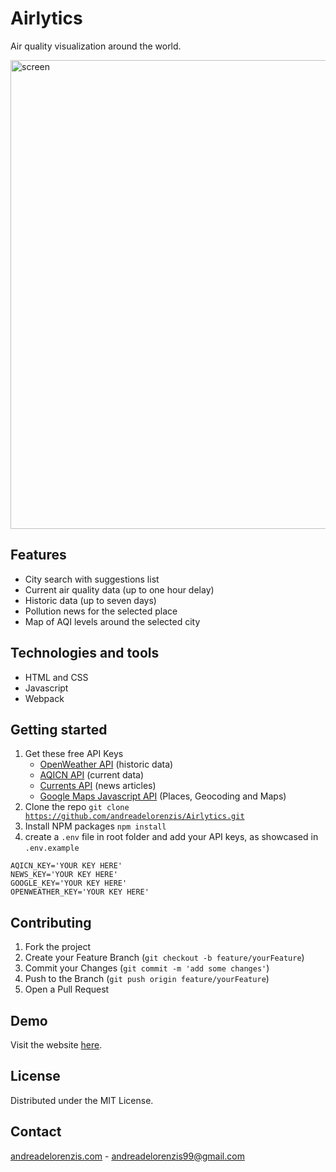 # Airlytics
Air quality visualization around the world.

<img src="https://github.com/andreadelorenzis/Airlytics/blob/main/img/app-screen.PNG?raw=true" alt="screen" width="750" />

## Features 
- City search with suggestions list
- Current air quality data (up to one hour delay)
- Historic data (up to seven days) 
- Pollution news for the selected place
- Map of AQI levels around the selected city

## Technologies and tools
- HTML and CSS
- Javascript
- Webpack

## Getting started
1. Get these free API Keys
	- <a href="https://home.openweathermap.org/users/sign_up" target="_blank">OpenWeather API</a> (historic data)
	- <a href="https://aqicn.org/data-platform/token/#/" target="_blank">AQICN API</a> (current data)
	- <a href="https://www.currentsapi.services/en" target="_blank">Currents API</a> (news articles)
	- <a href="https://developers.google.com/maps/documentation/javascript/overview" target="_blank">Google Maps Javascript API</a> (Places, Geocoding and Maps)
2. Clone the repo
<code>git clone https://github.com/andreadelorenzis/Airlytics.git</code>
3. Install NPM packages
<code>npm install</code>
4. create a `.env` file in root folder and add your API keys, as showcased in `.env.example`
```
AQICN_KEY='YOUR KEY HERE'
NEWS_KEY='YOUR KEY HERE'
GOOGLE_KEY='YOUR KEY HERE'
OPENWEATHER_KEY='YOUR KEY HERE'
```

## Contributing
1. Fork the project
2. Create your Feature Branch (`git checkout -b feature/yourFeature`)
3. Commit your Changes (`git commit -m 'add some changes'`)
4. Push to the Branch (`git push origin feature/yourFeature`)
5. Open a Pull Request

## Demo
Visit the website <a href="https://www.andreadelorenzis.com/project_1_page/counter.html" target="_blank">here</a>.

## License 
Distributed under the MIT License.

## Contact
<a href="https://andreadelorenzis.com" target="_blank">andreadelorenzis.com</a> - andreadelorenzis99@gmail.com
